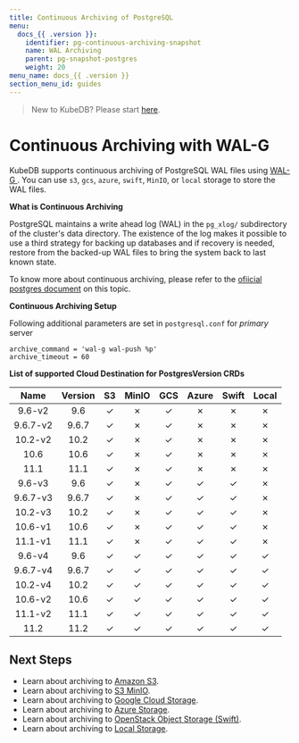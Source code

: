 ```yaml
---
title: Continuous Archiving of PostgreSQL
menu:
  docs_{{ .version }}:
    identifier: pg-continuous-archiving-snapshot
    name: WAL Archiving
    parent: pg-snapshot-postgres
    weight: 20
menu_name: docs_{{ .version }}
section_menu_id: guides
---
```


> New to KubeDB? Please start [here](/docs/concepts/README.md).

# Continuous Archiving with WAL-G

KubeDB supports continuous archiving of PostgreSQL WAL files using [WAL-G ](https://github.com/wal-g/wal-g). You can use `s3`, `gcs`, `azure`, `swift`,  `MinIO`, or  `local` storage to store the WAL files.

**What is Continuous Archiving**

PostgreSQL maintains a write ahead log (WAL) in the `pg_xlog/` subdirectory of the cluster's data directory.  The existence of the log makes it possible to use a third strategy for backing up databases and if recovery is needed, restore from the backed-up WAL files to bring the system back to last known state.

To know more about continuous archiving, please refer to the [ofiicial postgres document](https://www.postgresql.org/docs/10/continuous-archiving.html) on this topic.

**Continuous Archiving Setup**

Following additional parameters are set in `postgresql.conf` for *primary* server

```console
archive_command = 'wal-g wal-push %p'
archive_timeout = 60
```

**List of supported Cloud Destination for PostgresVersion CRDs**

|   Name   | Version |  S3  | MinIO |  GCS  | Azure | Swift | Local |
| :------: | :-----: | :--: | :---: | :---: | :---: | :---: | :---: |
|  9.6-v2  |   9.6   |  ✓   |   ✗   |   ✓   |   ✗   |   ✗   |   ✗   |
| 9.6.7-v2 |  9.6.7  |  ✓   |   ✗   |   ✓   |   ✗   |   ✗   |   ✗   |
| 10.2-v2  |  10.2   |  ✓   |   ✗   |   ✓   |   ✗   |   ✗   |   ✗   |
|   10.6   |  10.6   |  ✓   |   ✗   |   ✓   |   ✗   |   ✗   |   ✗   |
|   11.1   |  11.1   |  ✓   |   ✗   |   ✓   |   ✗   |   ✗   |   ✗   |
|  9.6-v3  |   9.6   |  ✓   |   ✗   |   ✓   |   ✓   |   ✓   |   ✗   |
| 9.6.7-v3 |  9.6.7  |  ✓   |   ✗   |   ✓   |   ✓   |   ✓   |   ✗   |
| 10.2-v3  |  10.2   |  ✓   |   ✗   |   ✓   |   ✓   |   ✓   |   ✗   |
| 10.6-v1  |  10.6   |  ✓   |   ✗   |   ✓   |   ✓   |   ✓   |   ✗   |
| 11.1-v1  |  11.1   |  ✓   |   ✗   |   ✓   |   ✓   |   ✓   |   ✗   |
|  9.6-v4  |   9.6   |  ✓   |   ✓   |   ✓   |   ✓   |   ✓   |   ✓   |
| 9.6.7-v4 |  9.6.7  |  ✓   |   ✓   |   ✓   |   ✓   |   ✓   |   ✓   |
| 10.2-v4  |  10.2   |  ✓   |   ✓   |   ✓   |   ✓   |   ✓   |   ✓   |
| 10.6-v2  |  10.6   |  ✓   |   ✓   |   ✓   |   ✓   |   ✓   |   ✓   |
| 11.1-v2  |  11.1   |  ✓   |   ✓   |   ✓   |   ✓   |   ✓   |   ✓   |
|   11.2   |  11.2   |  ✓   |   ✓   |   ✓   |   ✓   |   ✓   |   ✓   |

## Next Steps

- Learn about archiving to [Amazon S3](/docs/guides/postgres/snapshot/archiving_to_s3.md).
- Learn about archiving to [S3 MinIO](/docs/guides/postgres/snapshot/archiving_to_minio.md).
- Learn about archiving to [Google Cloud Storage](/docs/guides/postgres/snapshot/archiving_to_gcs.md).
- Learn about archiving to [Azure Storage](/docs/guides/postgres/snapshot/archiving_to_azure.md).
- Learn about archiving to [OpenStack Object Storage (Swift)](/docs/guides/postgres/snapshot/archiving_to_swift.md).
- Learn about archiving to [Local Storage](/docs/guides/postgres/snapshot/archiving_to_local.md).
